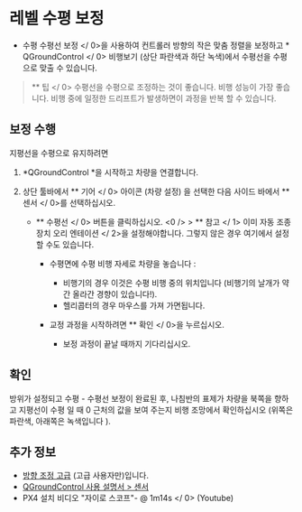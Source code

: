 # 레벨 수평 보정

* 수평 수평선 보정 </ 0>을 사용하여 컨트롤러 방향의 작은 맞춤 정렬을 보정하고 * QGroundControl </ 0> 비행보기 (상단 파란색과 하단 녹색)에서 수평선을 수평으로 맞출 수 있습니다.</p> 

> ** 팁 </ 0> 수평선을 수평으로 조정하는 것이 좋습니다. 비행 성능이 가장 좋습니다. 비행 중에 일정한 드리프트가 발생하면이 과정을 반복 할 수 있습니다.</p> </blockquote> 
> 
> ## 보정 수행
> 
> 지평선을 수평으로 유지하려면
> 
> 1. *QGroundControl *을 시작하고 차량을 연결합니다.
> 2. 상단 툴바에서 ** 기어 </ 0> 아이콘 (차량 설정) 을 선택한 다음 사이드 바에서 ** 센서 </ 0>를 선택하십시오.</li> 
>     
>     * ** 수평선 </ 0> 버튼을 클릭하십시오. <0 /> > ** 참고 </ 1> 이미  자동 조종 장치 오리 엔테이션 </ 2>을 설정해야합니다. 그렇지 않은 경우 여기에서 설정할 수도 있습니다. </li> 
>         
>         * 수평면에 수평 비행 자세로 차량을 놓습니다 : 
>             * 비행기의 경우 이것은 수평 비행 중의 위치입니다 (비행기의 날개가 약간 올라간 경향이 있습니다!).
>             * 헬리콥터의 경우 마우스를 가져 가면됩니다.
>         * 교정 과정을 시작하려면 ** 확인 </ 0>을 누르십시오.</li> 
>             
>             * 보정 과정이 끝날 때까지 기다리십시오.</ol> 
>             
>             ## 확인
>             
>             방위가 설정되고 수평 - 수평선 보정이 완료된 후, 나침반의 표제가 차량을 북쪽을 향하고 지평선이 수평 일 때 0 근처의 값을 보여 주는지 비행 조망에서 확인하십시오 (위쪽은 파란색, 아래쪽은 녹색입니다 ).
>             
>             ## 추가 정보
>             
>             * [방향 조정 고급](../advanced_config/advanced_flight_controller_orientation_leveling.md) (고급 사용자만)입니다.
>             * [QGroundControl 사용 설명서 > 센서](https://docs.qgroundcontrol.com/en/SetupView/Sensors.html#level-horizon)
>             *  PX4 설치 비디오 "자이로 스코프"- @ 1m14s </ 0> (Youtube) </li> </ul>